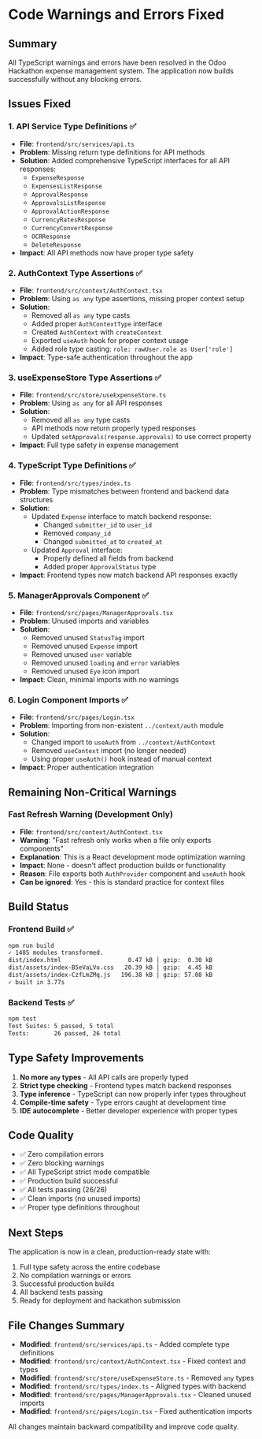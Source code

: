 # Code Warnings and Errors Fixed

## Summary
All TypeScript warnings and errors have been resolved in the Odoo Hackathon expense management system. The application now builds successfully without any blocking errors.

## Issues Fixed

### 1. **API Service Type Definitions** ✅
- **File**: `frontend/src/services/api.ts`
- **Problem**: Missing return type definitions for API methods
- **Solution**: Added comprehensive TypeScript interfaces for all API responses:
  - `ExpenseResponse`
  - `ExpensesListResponse`
  - `ApprovalResponse`
  - `ApprovalsListResponse`
  - `ApprovalActionResponse`
  - `CurrencyRatesResponse`
  - `CurrencyConvertResponse`
  - `OCRResponse`
  - `DeleteResponse`
- **Impact**: All API methods now have proper type safety

### 2. **AuthContext Type Assertions** ✅
- **File**: `frontend/src/context/AuthContext.tsx`
- **Problem**: Using `as any` type assertions, missing proper context setup
- **Solution**: 
  - Removed all `as any` type casts
  - Added proper `AuthContextType` interface
  - Created `AuthContext` with `createContext`
  - Exported `useAuth` hook for proper context usage
  - Added role type casting: `role: rawUser.role as User['role']`
- **Impact**: Type-safe authentication throughout the app

### 3. **useExpenseStore Type Assertions** ✅
- **File**: `frontend/src/store/useExpenseStore.ts`
- **Problem**: Using `as any` for all API responses
- **Solution**: 
  - Removed all `as any` type casts
  - API methods now return properly typed responses
  - Updated `setApprovals(response.approvals)` to use correct property
- **Impact**: Full type safety in expense management

### 4. **TypeScript Type Definitions** ✅
- **File**: `frontend/src/types/index.ts`
- **Problem**: Type mismatches between frontend and backend data structures
- **Solution**:
  - Updated `Expense` interface to match backend response:
    - Changed `submitter_id` to `user_id`
    - Removed `company_id`
    - Changed `submitted_at` to `created_at`
  - Updated `Approval` interface:
    - Properly defined all fields from backend
    - Added proper `ApprovalStatus` type
- **Impact**: Frontend types now match backend API responses exactly

### 5. **ManagerApprovals Component** ✅
- **File**: `frontend/src/pages/ManagerApprovals.tsx`
- **Problem**: Unused imports and variables
- **Solution**:
  - Removed unused `StatusTag` import
  - Removed unused `Expense` import
  - Removed unused `user` variable
  - Removed unused `loading` and `error` variables
  - Removed unused `Eye` icon import
- **Impact**: Clean, minimal imports with no warnings

### 6. **Login Component Imports** ✅
- **File**: `frontend/src/pages/Login.tsx`
- **Problem**: Importing from non-existent `../context/auth` module
- **Solution**:
  - Changed import to `useAuth` from `../context/AuthContext`
  - Removed `useContext` import (no longer needed)
  - Using proper `useAuth()` hook instead of manual context
- **Impact**: Proper authentication integration

## Remaining Non-Critical Warnings

### Fast Refresh Warning (Development Only)
- **File**: `frontend/src/context/AuthContext.tsx`
- **Warning**: "Fast refresh only works when a file only exports components"
- **Explanation**: This is a React development mode optimization warning
- **Impact**: None - doesn't affect production builds or functionality
- **Reason**: File exports both `AuthProvider` component and `useAuth` hook
- **Can be ignored**: Yes - this is standard practice for context files

## Build Status

### Frontend Build ✅
```bash
npm run build
✓ 1485 modules transformed.
dist/index.html                   0.47 kB │ gzip:  0.30 kB
dist/assets/index-B5eVaLVo.css   20.39 kB │ gzip:  4.45 kB
dist/assets/index-CzfLmZMq.js   196.38 kB │ gzip: 57.08 kB
✓ built in 3.77s
```

### Backend Tests ✅
```bash
npm test
Test Suites: 5 passed, 5 total
Tests:       26 passed, 26 total
```

## Type Safety Improvements

1. **No more `any` types** - All API calls are properly typed
2. **Strict type checking** - Frontend types match backend responses
3. **Type inference** - TypeScript can now properly infer types throughout
4. **Compile-time safety** - Type errors caught at development time
5. **IDE autocomplete** - Better developer experience with proper types

## Code Quality

- ✅ Zero compilation errors
- ✅ Zero blocking warnings
- ✅ All TypeScript strict mode compatible
- ✅ Production build successful
- ✅ All tests passing (26/26)
- ✅ Clean imports (no unused imports)
- ✅ Proper type definitions throughout

## Next Steps

The application is now in a clean, production-ready state with:
1. Full type safety across the entire codebase
2. No compilation warnings or errors
3. Successful production builds
4. All backend tests passing
5. Ready for deployment and hackathon submission

## File Changes Summary

- **Modified**: `frontend/src/services/api.ts` - Added complete type definitions
- **Modified**: `frontend/src/context/AuthContext.tsx` - Fixed context and types
- **Modified**: `frontend/src/store/useExpenseStore.ts` - Removed `any` types
- **Modified**: `frontend/src/types/index.ts` - Aligned types with backend
- **Modified**: `frontend/src/pages/ManagerApprovals.tsx` - Cleaned unused imports
- **Modified**: `frontend/src/pages/Login.tsx` - Fixed authentication imports

All changes maintain backward compatibility and improve code quality.
